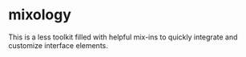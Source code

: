 mixology
========

This is a less toolkit filled with helpful mix-ins to quickly integrate and customize interface elements. 
